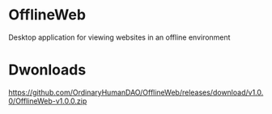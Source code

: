 # OfflineWeb
Desktop application for viewing websites in an offline environment

# Dwonloads
[](https://github.com/OrdinaryHumanDAO/OfflineWeb/releases/download/v1.0.0/OfflineWeb-v1.0.0.zip)https://github.com/OrdinaryHumanDAO/OfflineWeb/releases/download/v1.0.0/OfflineWeb-v1.0.0.zip
